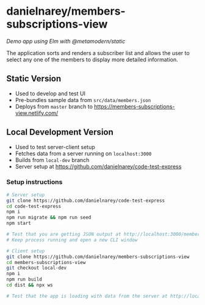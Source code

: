 # danielnarey/members-subscriptions-view

*Demo app using Elm with @metamodern/static*

The application sorts and renders a subscriber list and allows the user to select any one of the members to display more detailed information.


## Static Version

- Used to develop and test UI
- Pre-bundles sample data from `src/data/members.json`
- Deploys from `master` branch to https://members-subscriptions-view.netlify.com/

## Local Development Version

- Used to test server-client setup
- Fetches data from a server running on `localhost:3000`
- Builds from `local-dev` branch
- Server setup at https://github.com/danielnarey/code-test-express

### Setup instructions

```bash
# Server setup
git clone https://github.com/danielnarey/code-test-express
cd code-test-express
npm i
npm run migrate && npm run seed
npm start

# Test that you are getting JSON output at http://localhost:3000/members
# Keep process running and open a new CLI window

# Client setup
git clone https://github.com/danielnarey/members-subscriptions-view
cd members-subscriptions-view
git checkout local-dev
npm i
npm run build
cd dist && npx ws

# Test that the app is loading with data from the server at http://localhost:8000/

```
